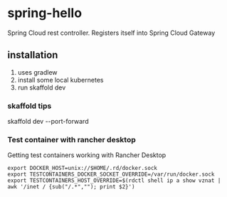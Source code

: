 # spring-hello

Spring Cloud rest controller. Registers itself into Spring Cloud Gateway

## installation
1. uses gradlew
2. install some local kubernetes
3. run skaffold dev

### skaffold tips
skaffold dev --port-forward  


### Test container with rancher desktop

Getting test containers working with Rancher Desktop
```
export DOCKER_HOST=unix://$HOME/.rd/docker.sock
export TESTCONTAINERS_DOCKER_SOCKET_OVERRIDE=/var/run/docker.sock
export TESTCONTAINERS_HOST_OVERRIDE=$(rdctl shell ip a show vznat | awk '/inet / {sub("/.*",""); print $2}')
```
